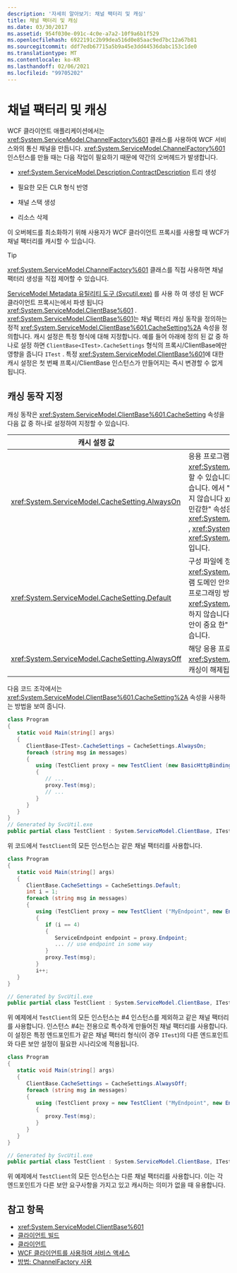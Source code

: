 ```yaml
---
description: '자세히 알아보기: 채널 팩터리 및 캐싱'
title: 채널 팩터리 및 캐싱
ms.date: 03/30/2017
ms.assetid: 954f030e-091c-4c0e-a7a2-10f9a6b1f529
ms.openlocfilehash: 6922191c2b99dea516d0e85aac9ed7bc12a67b81
ms.sourcegitcommit: ddf7edb67715a5b9a45e3dd44536dabc153c1de0
ms.translationtype: MT
ms.contentlocale: ko-KR
ms.lasthandoff: 02/06/2021
ms.locfileid: "99705202"
---
```

# <a name="channel-factory-and-caching"></a>채널 팩터리 및 캐싱

WCF 클라이언트 애플리케이션에서는 <xref:System.ServiceModel.ChannelFactory%601> 클래스를 사용하여 WCF 서비스와의 통신 채널을 만듭니다.  <xref:System.ServiceModel.ChannelFactory%601> 인스턴스를 만들 때는 다음 작업이 필요하기 때문에 약간의 오버헤드가 발생합니다.

- <xref:System.ServiceModel.Description.ContractDescription> 트리 생성

- 필요한 모든 CLR 형식 반영

- 채널 스택 생성

- 리소스 삭제

이 오버헤드를 최소화하기 위해 사용자가 WCF 클라이언트 프록시를 사용할 때 WCF가 채널 팩터리를 캐시할 수 있습니다.

> [!TIP]
> <xref:System.ServiceModel.ChannelFactory%601> 클래스를 직접 사용하면 채널 팩터리 생성을 직접 제어할 수 있습니다.

[ServiceModel Metadata 유틸리티 도구 (Svcutil.exe)](../servicemodel-metadata-utility-tool-svcutil-exe.md) 를 사용 하 여 생성 된 WCF 클라이언트 프록시는에서 파생 됩니다 <xref:System.ServiceModel.ClientBase%601> . <xref:System.ServiceModel.ClientBase%601>는 채널 팩터리 캐싱 동작을 정의하는 정적 <xref:System.ServiceModel.ClientBase%601.CacheSetting%2A> 속성을 정의합니다. 캐시 설정은 특정 형식에 대해 지정합니다. 예를 들어 아래에 정의 된 값 중 하나로 설정 하면  `ClientBase<ITest>.CacheSettings` 형식의 프록시/ClientBase에만 영향을 줍니다 `ITest` . 특정 <xref:System.ServiceModel.ClientBase%601>에 대한 캐시 설정은 첫 번째 프록시/ClientBase 인스턴스가 만들어지는 즉시 변경할 수 없게 됩니다.

## <a name="specifying-caching-behavior"></a>캐싱 동작 지정

캐싱 동작은 <xref:System.ServiceModel.ClientBase%601.CacheSetting> 속성을 다음 값 중 하나로 설정하여 지정할 수 있습니다.

|캐시 설정 값|설명|
|-------------------------|-----------------|
|<xref:System.ServiceModel.CacheSetting.AlwaysOn>|응용 프로그램 도메인 안의 모든 <xref:System.ServiceModel.ClientBase%601> 인스턴스가 캐싱에 참여할 수 있습니다. 개발자는 캐싱에 대해 보안 상의 문제가 없는 것으로 판단했습니다. 에서 "보안에 민감한" 속성에 액세스 하는 경우에도 캐싱이 해제 되지 않습니다 <xref:System.ServiceModel.ClientBase%601> . 의 "보안에 민감한" 속성은 <xref:System.ServiceModel.ClientBase%601> <xref:System.ServiceModel.ClientBase%601.ClientCredentials%2A> , <xref:System.ServiceModel.ClientBase%601.Endpoint%2A> 및 <xref:System.ServiceModel.ClientBase%601.ChannelFactory%2A> 입니다.|
|<xref:System.ServiceModel.CacheSetting.Default>|구성 파일에 정의된 엔드포인트에서 만든 <xref:System.ServiceModel.ClientBase%601> 인스턴스만 응용 프로그램 도메인 안의 캐싱에 참여할 수 있습니다. 해당 응용 프로그램 도메인에서 프로그래밍 방식으로 생성된 모든 <xref:System.ServiceModel.ClientBase%601> 인스턴스는 캐싱에 참여하지 않습니다. 또한 <xref:System.ServiceModel.ClientBase%601> "보안이 중요 한" 속성에 액세스 한 후에는 인스턴스에 대해 캐싱이 사용 되지 않습니다.|
|<xref:System.ServiceModel.CacheSetting.AlwaysOff>|해당 응용 프로그램 도메인 안에서 특정 형식의 <xref:System.ServiceModel.ClientBase%601>의 모든 인스턴스에 대한 캐싱이 해제됩니다.|

다음 코드 조각에서는 <xref:System.ServiceModel.ClientBase%601.CacheSetting%2A> 속성을 사용하는 방법을 보여 줍니다.

```csharp
class Program
{
   static void Main(string[] args)
   {
      ClientBase<ITest>.CacheSettings = CacheSettings.AlwaysOn;
      foreach (string msg in messages)
      {
         using (TestClient proxy = new TestClient (new BasicHttpBinding(), new EndpointAddress(address)))
         {
            // ...
            proxy.Test(msg);
            // ...
         }
      }
   }
}
// Generated by SvcUtil.exe
public partial class TestClient : System.ServiceModel.ClientBase, ITest { }
```

위 코드에서 `TestClient`의 모든 인스턴스는 같은 채널 팩터리를 사용합니다.

```csharp
class Program
{
   static void Main(string[] args)
   {
      ClientBase.CacheSettings = CacheSettings.Default;
      int i = 1;
      foreach (string msg in messages)
      {
         using (TestClient proxy = new TestClient ("MyEndpoint", new EndpointAddress(address)))
         {
            if (i == 4)
            {
               ServiceEndpoint endpoint = proxy.Endpoint;
               ... // use endpoint in some way
            }
            proxy.Test(msg);
         }
         i++;
   }
}

// Generated by SvcUtil.exe
public partial class TestClient : System.ServiceModel.ClientBase, ITest {}
```

위 예제에서 `TestClient`의 모든 인스턴스는 #4 인스턴스를 제외하고 같은 채널 팩터리를 사용합니다. 인스턴스 #4는 전용으로 특수하게 만들어진 채널 팩터리를 사용합니다. 이 설정은 특정 엔드포인트가 같은 채널 팩터리 형식(이 경우 `ITest`)의 다른 엔드포인트와 다른 보안 설정이 필요한 시나리오에 적용됩니다.

```csharp
class Program
{
   static void Main(string[] args)
   {
      ClientBase.CacheSettings = CacheSettings.AlwaysOff;
      foreach (string msg in messages)
      {
         using (TestClient proxy = new TestClient ("MyEndpoint", new EndpointAddress(address)))
         {
            proxy.Test(msg);
         }
      }
   }
}

// Generated by SvcUtil.exe
public partial class TestClient : System.ServiceModel.ClientBase, ITest {}
```

위 예제에서 `TestClient`의 모든 인스턴스는 다른 채널 팩터리를 사용합니다. 이는 각 엔드포인트가 다른 보안 요구사항을 가지고 있고 캐시하는 의미가 없을 때 유용합니다.

## <a name="see-also"></a>참고 항목

- <xref:System.ServiceModel.ClientBase%601>
- [클라이언트 빌드](../building-clients.md)
- [클라이언트](clients.md)
- [WCF 클라이언트를 사용하여 서비스 액세스](../accessing-services-using-a-wcf-client.md)
- [방법: ChannelFactory 사용](how-to-use-the-channelfactory.md)
